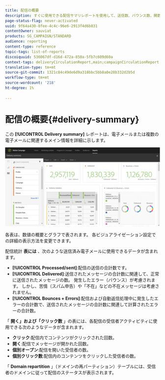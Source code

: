 ```yaml
---
title: 配信の概要
description: すぐに使用できる配信サマリレポートを使用して、送信数、バウンス数、開数など、配信の統計情報を確認します。
page-status-flag: never-activated
uuid: 9f64a430-8fee-4c4c-96e6-2913f4d6b831
contentOwner: sauviat
products: SG_CAMPAIGN/STANDARD
audience: reporting
content-type: reference
topic-tags: list-of-reports
discoiquuid: 536067df-d16d-472a-850a-5fb7c609d60a
context-tags: deliveryCirculationReport,main;campaignCirculationReport,main;programCirculationReport,main
translation-type: tm+mt
source-git-commit: 1321c84c49de6d9a318bbc5bb8a0e28b332d2b5d
workflow-type: tm+mt
source-wordcount: '218'
ht-degree: 1%

---
```



# 配信の概要{#delivery-summary}

この **[!UICONTROL Delivery summary]** レポートは、電子メールまたは複数の電子メールに関連するメイン情報を詳細に示します。

![](assets/campaign_reports_1.png)

各表は、数値の概要とグラフで表されます。 各ビジュアライゼーション設定での詳細の表示方法を変更できます。

配信統計 **表には** 、次のような送信済み電子メールに使用できるデータが含まれます。

* **[!UICONTROL Processed/sent]**:配信の送信の合計数です。
* **[!UICONTROL Delivered]**:送信されたメッセージの合計数に関連して、正常に送信されたメッセージの数。 発生したエラー（バウンス）が考慮されます。 しかし、苦情（スパム申告）や「不在」などの不在メッセージは考慮されません。
* **[!UICONTROL Bounces + Errors]**:配信および自動返信処理中に発生したエラーの合計数で、送信されたメッセージの合計数に関連して計算されたエラーの合計数。

「 **開く」および「クリック数** 」の表には、各配信の受信者アクティビティに使用できる次のようなデータが含まれます。

* **クリック**:配信内でコンテンツがクリックされた回数。
* **開く**:配信でメッセージが開かれた回数。
* **個別オープン**:配信を開いた受信者の数。
* **個別クリック数**:配信内のコンテンツをクリックした受信者の数。

「 **Domain repartition** 」（ドメインの再パーティション）テーブルには、受信者のドメインに従って配信のステータスが表示されます。

